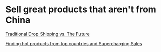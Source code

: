 # Sell great products that aren't from China

[Traditional Drop Shipping vs. The Future](Traditional%20Drop%20Shipping%20vs%20The%20Future%20d6c33e8dbc184b1fbb6124a5df2d453e.md)

[Finding hot products from top countries and Supercharging Sales](Finding%20hot%20products%20from%20top%20countries%20and%20Superc%20cbc83a8a6e044d519e4b2c59816e654d.md)